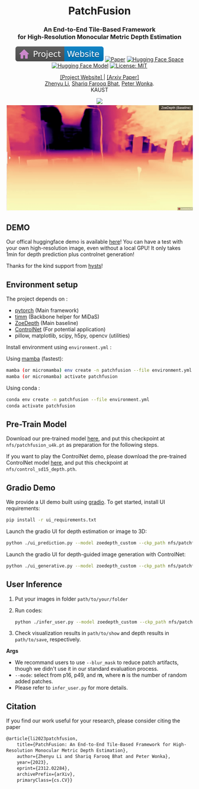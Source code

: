 <div align="center">
<h1>PatchFusion </h1>
<h3>An End-to-End Tile-Based Framework <br> for High-Resolution Monocular Metric Depth Estimation</h3>

[![Website](examples/badge-website.svg)](https://zhyever.github.io/patchfusion/) [![Paper](https://img.shields.io/badge/arXiv-PDF-b31b1b)](https://arxiv.org/abs/2312.02284) [![Hugging Face Space](https://img.shields.io/badge/🤗%20Hugging%20Face-Space-yellow)](https://huggingface.co/spaces/zhyever/PatchFusion) [![Hugging Face Model](https://img.shields.io/badge/🤗%20Hugging%20Face-Model-yellow)](https://huggingface.co/zhyever/PatchFusion) [![License: MIT](https://img.shields.io/badge/License-MIT-green.svg)](https://opensource.org/licenses/MIT)

<a href="https://zhyever.github.io/patchfusion/">[Project Website] </a> | <a href="">[Arxiv Paper] </a>
<br><a href="https://zhyever.github.io/">Zhenyu Li</a>, <a href="https://shariqfarooq123.github.io/">Shariq Farooq Bhat</a>, <a href="https://peterwonka.net/">Peter Wonka</a>. 
<br>KAUST

<center>
<img src='examples/showcase_3.gif'>
</center>

<center>
<img src='examples/showcase_2.gif'>
</center>

</div>

## **DEMO**

Our offical huggingface demo is available [here](https://huggingface.co/spaces/zhyever/PatchFusion)! You can have a test with your own high-resolution image, even without a local GPU! It only takes 1min for depth prediction plus controlnet generation!

Thanks for the kind support from [hysts](https://github.com/hysts)!

## **Environment setup**
The project depends on :
- [pytorch](https://pytorch.org/) (Main framework)
- [timm](https://timm.fast.ai/)  (Backbone helper for MiDaS)
- [ZoeDepth](https://github.com/isl-org/ZoeDepth) (Main baseline)
- [ControlNet](https://github.com/lllyasviel/ControlNet) (For potential application)
- pillow, matplotlib, scipy, h5py, opencv (utilities)

Install environment using `environment.yml` : 

Using [mamba](https://github.com/mamba-org/mamba) (fastest):
```bash
mamba (or micromamba) env create -n patchfusion --file environment.yml
mamba (or micromamba) activate patchfusion
```
Using conda : 

```bash
conda env create -n patchfusion --file environment.yml
conda activate patchfusion
```

## **Pre-Train Model**
Download our pre-trained model [here](https://drive.google.com/file/d/13M_qLOVSANDT1ss59Iebzjj3d0ZeVCi4/view?usp=sharing), and put this checkpoint at ``nfs/patchfusion_u4k.pt`` as preparation for the following steps.

If you want to play the ControlNet demo, please download the pre-trained ControlNet model [here](https://huggingface.co/lllyasviel/ControlNet/blob/main/models/control_sd15_depth.pth), and put this checkpoint at ``nfs/control_sd15_depth.pth``.

## **Gradio Demo**
We provide a UI demo built using [gradio](https://gradio.app/). To get started, install UI requirements:
```bash
pip install -r ui_requirements.txt
```
Launch the gradio UI for depth estimation or image to 3D:
```bash
python ./ui_prediction.py --model zoedepth_custom --ckp_path nfs/patchfusion_u4k.pt --model_cfg_path ./zoedepth/models/zoedepth_custom/configs/config_zoedepth_patchfusion.json
```

Launch the gradio UI for depth-guided image generation with ControlNet:
```bash
python ./ui_generative.py --model zoedepth_custom --ckp_path nfs/patchfusion_u4k.pt --model_cfg_path ./zoedepth/models/zoedepth_custom/configs/config_zoedepth_patchfusion.json
```

## **User Inference**

1. Put your images in folder ``path/to/your/folder``

2. Run codes:
    ```bash
    python ./infer_user.py --model zoedepth_custom --ckp_path nfs/patchfusion_u4k.pt --model_cfg_path ./zoedepth/models/zoedepth_custom/configs/config_zoedepth_patchfusion.json --rgb_dir path/to/your/folder --show --show_path path/to/show --save --save_path path/to/save --mode r128 --boundary 0 --blur_mask
    ```

3. Check visualization results in ``path/to/show`` and depth results in ``path/to/save``, respectively.

**Args**
- We recommand users to use ``--blur_mask`` to reduce patch artifacts, though we didn't use it in our standard evaluation process.
- ``--mode``: select from p16, p49, and r**n**, where **n** is the number of random added patches.
- Please refer to ``infer_user.py`` for more details.

## Citation
If you find our work useful for your research, please consider citing the paper
```
@article{li2023patchfusion,
    title={PatchFusion: An End-to-End Tile-Based Framework for High-Resolution Monocular Metric Depth Estimation}, 
    author={Zhenyu Li and Shariq Farooq Bhat and Peter Wonka},
    year={2023},
    eprint={2312.02284},
    archivePrefix={arXiv},
    primaryClass={cs.CV}}
```